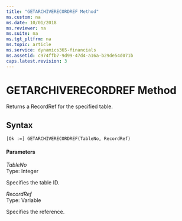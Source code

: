 ```yaml
---
title: "GETARCHIVERECORDREF Method"
ms.custom: na
ms.date: 10/01/2018
ms.reviewer: na
ms.suite: na
ms.tgt_pltfrm: na
ms.topic: article
ms.service: dynamics365-financials
ms.assetid: c974ffb7-9d99-47d4-a16a-b29de54d071b
caps.latest.revision: 3
---
```


 

# GETARCHIVERECORDREF Method
Returns a RecordRef for the specified table.  
  
## Syntax  
  
```  
[Ok :=] GETARCHIVERECORDREF(TableNo, RecordRef)  
```  
  
#### Parameters  
 *TableNo*  
 Type: Integer  
  
 Specifies the table ID.  
  
 *RecordRef*  
 Type: Variable  
  
 Specifies the reference.  